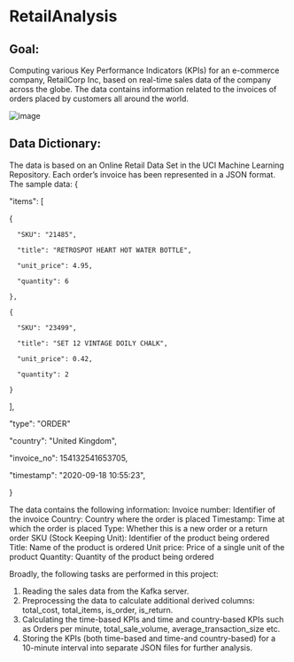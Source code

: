 # RetailAnalysis
## Goal:
Computing various Key Performance Indicators (KPIs) for an e-commerce company, RetailCorp Inc, based on real-time sales data of the company across the globe. The data contains information related to the invoices of orders placed by customers all around the world. 
 
![image](https://github.com/ritikamehra/RetailAnalysis/assets/54076372/abe0f6eb-82bf-40e2-90b4-b5eb44932351)

## Data Dictionary:
The data is based on an Online Retail Data Set in the UCI Machine Learning Repository. Each order’s invoice has been represented in a JSON format. The sample data:
{

  "items": [
  
  {
  
      "SKU": "21485",
      
      "title": "RETROSPOT HEART HOT WATER BOTTLE",
      
      "unit_price": 4.95,
      
      "quantity": 6
      
    },
    
    {
    
      "SKU": "23499",
      
      "title": "SET 12 VINTAGE DOILY CHALK",
      
      "unit_price": 0.42,
      
      "quantity": 2
      
    }
    
  ],
  
  "type": "ORDER"
  
  "country": "United Kingdom",
  
  "invoice_no": 154132541653705,
  
  "timestamp": "2020-09-18 10:55:23",
  
}

The data contains the following information:
Invoice number: Identifier of the invoice
Country: Country where the order is placed
Timestamp: Time at which the order is placed
Type: Whether this is a new order or a return order
SKU (Stock Keeping Unit): Identifier of the product being ordered
Title: Name of the product is ordered
Unit price: Price of a single unit of the product
Quantity: Quantity of the product being ordered

Broadly, the following tasks are performed in this project:
1. Reading the sales data from the Kafka server.
2. Preprocessing the data to calculate additional derived columns: total_cost, total_items, is_order, is_return.
3. Calculating the time-based KPIs and time and country-based KPIs such as Orders per minute, total_sale_volume, average_transaction_size etc.
4. Storing the KPIs (both time-based and time-and country-based) for a 10-minute interval into separate JSON files for further analysis.
